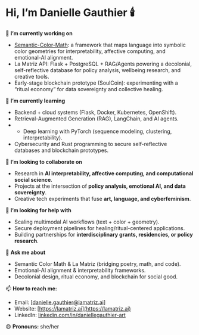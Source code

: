 # Hi, I’m Danielle Gauthier 🕯️

🔭 **I’m currently working on**

* [Semantic-Color-Math](https://github.com/daniellegauthier/Semantic-Color-Math): a framework that maps language into symbolic color geometries for interpretability, affective computing, and emotional-AI alignment.
* La Matriz API: Flask + PostgreSQL + RAG/Agents powering a decolonial, self-reflective database for policy analysis, wellbeing research, and creative tools.
* Early-stage blockchain prototype (SoulCoin): experimenting with a “ritual economy” for data sovereignty and collective healing.

🌱 **I’m currently learning**

* Backend + cloud systems (Flask, Docker, Kubernetes, OpenShift).
* Retrieval-Augmented Generation (RAG), LangChain, and AI agents.
* * Deep learning with PyTorch (sequence modeling, clustering, interpretability).
* Cybersecurity and Rust programming to secure self-reflective databases and blockchain prototypes.

👯 **I’m looking to collaborate on**

* Research in **AI interpretability, affective computing, and computational social science**.
* Projects at the intersection of **policy analysis, emotional AI, and data sovereignty**.
* Creative tech experiments that fuse **art, language, and cyberfeminism**.

🤔 **I’m looking for help with**

* Scaling multimodal AI workflows (text + color + geometry).
* Secure deployment pipelines for healing/ritual-centered applications.
* Building partnerships for **interdisciplinary grants, residencies, or policy research**.

💬 **Ask me about**

* Semantic Color Math & La Matriz (bridging poetry, math, and code).
* Emotional-AI alignment & interpretability frameworks.
* Decolonial design, ritual economy, and blockchain for social good.

📫 **How to reach me:**

* Email: \[danielle.gauthier@lamatriz.ai]
* Website: [https://lamatriz.ai](https://lamatriz.ai)
* LinkedIn: [linkedin.com/in/daniellegauthier-art](https://www.linkedin.com/in/daniellegauthier-art)

😄 **Pronouns:** she/her
